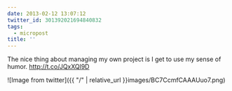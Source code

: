 ```yaml
---
date: 2013-02-12 13:07:12
twitter_id: 301392021694840832
tags:
  - micropost
title: ''
---
```


The nice thing about managing my own project is I get to use my sense of humor. http://t.co/JQxXQl9D

![Image from twitter]({{ "/" | relative_url  }}images/BC7CcmfCAAAUuo7.png)
